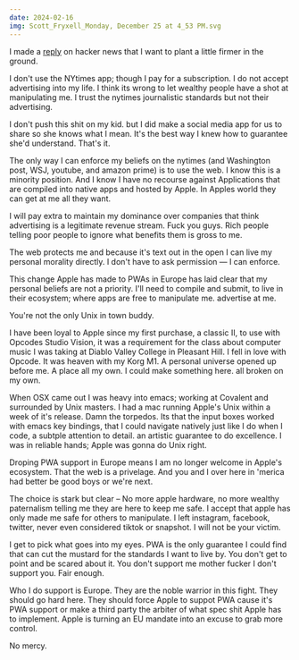 ```yaml
---
date: 2024-02-16
img: Scott_Fryxell_Monday, December 25 at 4_53 PM.svg
---
```


I made a [reply]( ) on hacker news that I want to plant a little firmer in the ground.

I don't use the NYtimes app; though I pay for a subscription. I do not accept advertising into my life. I think its wrong to let wealthy people have a shot at manipulating me. I trust the nytimes journalistic standards but not their advertising.

I don't push this shit on my kid. but I did make a social media app for us to share so she knows what I mean. It's the best way I knew how to guarantee she'd understand. That's it.

The only way I can enforce my beliefs on the nytimes (and Washington post, WSJ, youtube, and amazon prime) is to use the web. I know this is a minority position. And I know I have no recourse against Applications that are compiled into native apps and hosted by Apple. In Apples world they can get at me all they want.

I will pay extra to maintain my dominance over companies that think advertising is a legitimate revenue stream. Fuck you guys. Rich people telling poor people to ignore what benefits them is gross to me.

The web protects me and because it's text out in the open I can live my personal morality directly. I don't have to ask permission — I can enforce.

This change Apple has made to PWAs in Europe has laid clear that my personal beliefs are not a priority. I'll need to compile and submit, to live in their ecosystem; where apps are free to manipulate me. advertise at me.

You're not the only Unix in town buddy.

I have been loyal to Apple since my first purchase, a classic II, to use with Opcodes Studio Vision, it was a requirement for the class about computer music I was taking at Diablo Valley College in Pleasant Hill. I fell in love with Opcode. It was heaven with my Korg M1. A personal universe opened up before me. A place all my own. I could make something here. all broken on my own.

When OSX came out I was heavy into emacs; working at Covalent and surrounded by Unix masters. I had a mac running Apple's Unix within a week of it's release. Damn the torpedos. Its that the input boxes worked with emacs key bindings, that I could navigate natively just like I do when I code, a subtple attention to detail. an artistic guarantee to do excellence. I was in reliable hands; Apple was gonna do Unix right.

Droping PWA support in Europe means I am no longer welcome in Apple's ecosystem. That the web is a privelage. And you and I over here in 'merica had better be good boys or we're next.

The choice is stark but clear – No more apple hardware, no more wealthy paternalism telling me they are here to keep me safe. I accept that apple has only made me safe for others to manipulate. I left instagram, facebook, twitter, never even considered tiktok or snapshot. I will not be your victim.

I get to pick what goes into my eyes. PWA is the only guarantee I could find that can cut the mustard for the standards I want to live by. You don't get to point and be scared about it. You don't support me mother fucker I don't support you. Fair enough.

Who I do support is Europe. They are the noble warrior in this fight. They should go hard here. They should force Apple to suppot PWA cause it's PWA support or make a third party the arbiter of what spec shit Apple has to implement. Apple is turning an EU mandate into an excuse to grab more control.

No mercy.
